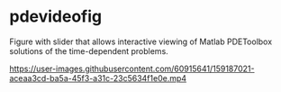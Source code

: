 # pdevideofig
Figure with slider that allows interactive viewing of Matlab PDEToolbox solutions of the time-dependent problems.

https://user-images.githubusercontent.com/60915641/159187021-aceaa3cd-ba5a-45f3-a31c-23c5634f1e0e.mp4
